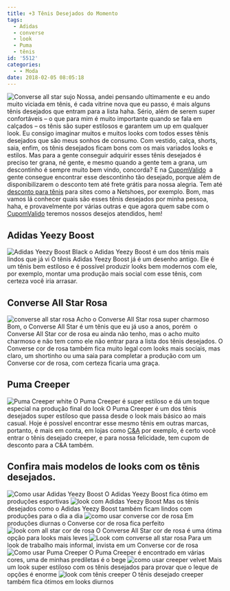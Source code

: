 ```yaml
---
title: +3 Tênis Desejados do Momento
tags:
  - Adidas
  - converse
  - look
  - Puma
  - tênis
id: '5512'
categories:
  - - Moda
date: 2018-02-05 08:05:18
---
```


![Converse all star sujo](http://natalia.blog.br/wp-content/uploads/2018/02/converse-all-star-sujo.jpg) Nossa, andei pensando ultimamente e eu ando muito viciada em tênis, é cada vitrine nova que eu passo, é mais alguns tênis desejados que entram para a lista haha. Sério, além de serem super confortáveis – o que para mim é muito importante quando se fala em calçados – os tênis são super estilosos e garantem um up em qualquer look. Eu consigo imaginar muitos e muitos looks com todos esses tênis desejados que são meus sonhos de consumo. Com vestido, calça, shorts, saia, enfim, os tênis desejados ficam bons com os mais variados looks e estilos. Mas para a gente conseguir adquirir esses tênis desejados é preciso ter grana, né gente, e mesmo quando a gente tem a grana, um descontinho é sempre muito bem vindo, concorda? E na [CupomValido](https://www.cupomvalido.com.br)  a gente consegue encontrar esse descontinho tão desejado, porque além de disponibilizarem o desconto tem até frete grátis para nossa alegria. Tem até [desconto para tênis](https://www.cupomvalido.com.br/desconto/netshoes/) para sites como a Netshoes, por exemplo. Bom, mas vamos lá conhecer quais são esses tênis desejados por minha pessoa, haha, e provavelmente por várias outras e que agora quem sabe com o [CupomValido](https://www.cupomvalido.com.br) teremos nossos desejos atendidos, hem!

## Adidas Yeezy Boost

![Adidas Yeezy Boost Black](http://natalia.blog.br/wp-content/uploads/2018/02/Adidas-Yeezy-Boost.jpg) o Adidas Yeezy Boost é um dos tênis mais lindos que já vi O tênis Adidas Yeezy Boost já é um desenho antigo. Ele é um tênis bem estiloso e é possível produzir looks bem modernos com ele, por exemplo, montar uma produção mais social com esse tênis, com certeza você iria arrasar.

## Converse All Star Rosa

![converse all star rosa](http://natalia.blog.br/wp-content/uploads/2018/02/converse-all-star-rosa.jpg) Acho o Converse All Star rosa super charmoso Bom, o Converse All Star é um tênis que eu já uso a anos, porém  o Converse All Star cor de rosa eu ainda não tenho, mas o acho muito charmoso e não tem como ele não entrar para a lista dos tênis desejados. O Converse cor de rosa também fica muito legal com looks mais sociais, mas claro, um shortinho ou uma saia para completar a produção com um Converse cor de rosa, com certeza ficaria uma graça.

## Puma Creeper

![Puma Creeper white](http://natalia.blog.br/wp-content/uploads/2018/02/Puma-Creeper-white.jpg) O Puma Creeper é super estiloso e dá um toque especial na produção final do look O Puma Creeper é um dos tênis desejados super estiloso que passa desde o look mais básico ao mais casual. Hoje é possível encontrar esse mesmo tênis em outras marcas, portanto, é mais em conta, em lojas como [C&A](https://www.cupomvalido.com.br/desconto/cea/) por exemplo, é certo você entrar o tênis desejado creeper, e para nossa felicidade, tem cupom de desconto para a C&A também.

## **Confira mais modelos de looks com os tênis desejados.**

![Como usar Adidas Yeezy Boost](http://natalia.blog.br/wp-content/uploads/2018/02/como-usar-Adidas-Yeezy-Boost.jpg) O Adidas Yeezy Boost fica ótimo em produções esportivas ![look com Adidas Yeezy Boost](http://natalia.blog.br/wp-content/uploads/2018/02/look-com-Adidas-Yeezy-Boost.jpg) Mas os tênis desejados como o Adidas Yeezy Boost também ficam lindos com produções para o dia a dia ![como usar converse cor de rosa](http://natalia.blog.br/wp-content/uploads/2018/02/como-usar-converse-cor-de-rosa.jpg) Em produções diurnas o Converse cor de rosa fica perfeito ![look com all star cor de rosa](http://natalia.blog.br/wp-content/uploads/2018/02/look-com-all-star-cor-de-rosa.jpg) O Converse All Star cor de rosa é uma ótima opção para looks mais leves ![Look com converse all star rosa](http://natalia.blog.br/wp-content/uploads/2018/02/como-usar-all-star-rosa.jpg) Para um look de trabalho mais informal, invista em um Converse cor de rosa ![Como usar Puma Creeper](http://natalia.blog.br/wp-content/uploads/2018/02/como-usar-Puma-Creeper-1.jpg) O Puma Creeper é encontrado em várias cores, uma de minhas prediletas é o bege ![como usar creeper velvet](http://natalia.blog.br/wp-content/uploads/2018/02/como-usar-creeper-velvet.jpg) Mais um look super estiloso com os tênis desejados para provar que o leque de opções é enorme ![look com tênis creeper](http://natalia.blog.br/wp-content/uploads/2018/02/look-com-tênis-creeper.jpg) O tênis desejado creeper também fica ótimos em looks diurnos